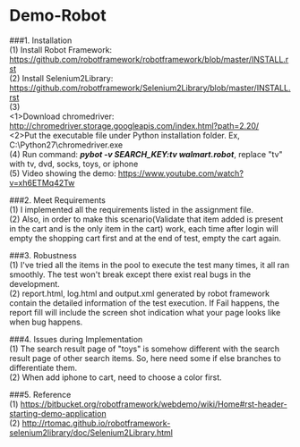 # Demo-Robot
###1. Installation</br>
(1) Install Robot Framework: https://github.com/robotframework/robotframework/blob/master/INSTALL.rst</br>
(2) Install Selenium2Library: https://github.com/robotframework/Selenium2Library/blob/master/INSTALL.rst</br>
(3)</br>
<1>Download chromedriver: http://chromedriver.storage.googleapis.com/index.html?path=2.20/</br>
<2>Put the executable file under Python installation folder. Ex, C:\Python27\chromedriver.exe</br>
(4) Run command: <b><i>pybot -v SEARCH_KEY:tv walmart.robot</i></b>, replace "tv" with tv, dvd, socks, toys, or iphone</br>
(5) Video showing the demo: https://www.youtube.com/watch?v=xh6ETMq42Tw

###2. Meet Requirements</br>
(1) I implemented all the requirements listed in the assignment file.</br>
(2) Also, in order to make this scenario(Validate that item added is present in the cart and is the only item in the cart) work, each time after login will empty the shopping cart first and at the end of test, empty the cart again.

###3. Robustness</br>
(1) I've tried all the items in the pool to execute the test many times, it all ran smoothly. The test won't break except there exist real bugs in the development.</br>
(2) report.html, log.html and output.xml generated by robot framework contain the detailed information of the test execution. If Fail happens, the report fill will include the screen shot indication what your page looks like when bug happens.
   
###4. Issues during Implementation</br>
(1) The search result page of "toys" is somehow different with the search result page of other search items. So, here need some if else branches to differentiate them.</br>
(2) When add iphone to cart, need to choose a color first.

###5. Reference</br>
(1) https://bitbucket.org/robotframework/webdemo/wiki/Home#rst-header-starting-demo-application</br>
(2) http://rtomac.github.io/robotframework-selenium2library/doc/Selenium2Library.html
